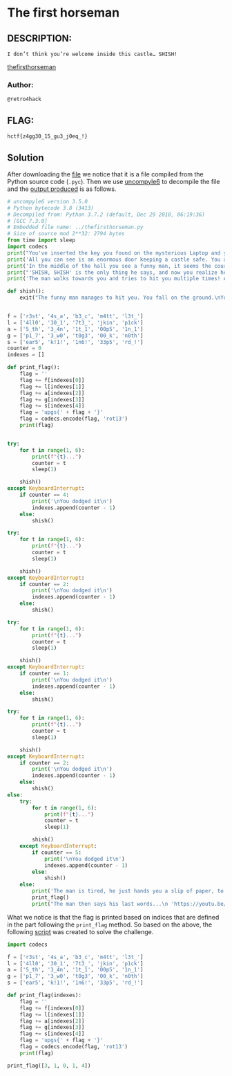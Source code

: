 # The first horseman
## DESCRIPTION: 
`I don’t think you’re welcome inside this castle… SHISH!`

[thefirsthorseman](Attachments/thefirsthorseman38.pyc)

### Author: 
`@retro4hack`

## FLAG:
`hctf{z4gg30_15_gu3_j0eq_!}`

## Solution
After downloading the [file](Attachments/thefirsthorseman38.pyc) we notice that it is a file compiled from the Python source code (`.pyc`). Then we use [uncompyle6](https://pypi.org/project/uncompyle6/) to decompile the file and the [output produced](Attachments/thefirsthorseman38.py) is as follows.

```python
# uncompyle6 version 3.5.0
# Python bytecode 3.8 (3413)
# Decompiled from: Python 3.7.2 (default, Dec 29 2018, 06:19:36) 
# [GCC 7.3.0]
# Embedded file name: ../thefirsthorseman.py
# Size of source mod 2**32: 2794 bytes
from time import sleep
import codecs
print("You've inserted the key you found on the mysterious Laptop and you've been teleported to a place you don't know.")
print('All you can see is an enormous door keeping a castle safe. You approach it and with a bit of fear proceed to open it.')
print('In the middle of the hall you see a funny man, it seems the court jester, but still he scares you.')
print("'SHISH, SHISH' is the only thing he says, and now you realize he is the first horseman, ready to stop you from reaching further in your mission.")
print('The man walks towards you and tries to hit you multiple times! Avoid his punches!\n')

def shish():
    exit("The funny man manages to hit you. You fall on the ground.\nYou don't remember anything. All you know now is a word...\nSHISH\n")


f = ['r3st', '4s_a', 'b3_c', 'm4tt', 'l3t_']
l = ['4ll0', '30_1', '7t3_', 'jkin', 'p1ck']
a = ['5_th', '3_4n', '1t_1', '00p5', '1n_1']
g = ['p1_7', '3_w0', 't0g3', '00_k', 'n0th']
s = ['ear5', 'k!1!', '1n6!', '33p5', 'rd_!']
counter = 0
indexes = []

def print_flag():
    flag = ''
    flag += f[indexes[0]]
    flag += l[indexes[1]]
    flag += a[indexes[2]]
    flag += g[indexes[3]]
    flag += s[indexes[4]]
    flag = 'upgs{' + flag + '}'
    flag = codecs.encode(flag, 'rot13')
    print(flag)


try:
    for t in range(1, 6):
        print(f"{t}...")
        counter = t
        sleep(1)

    shish()
except KeyboardInterrupt:
    if counter == 4:
        print('\nYou dodged it\n')
        indexes.append(counter - 1)
    else:
        shish()

try:
    for t in range(1, 6):
        print(f"{t}...")
        counter = t
        sleep(1)

    shish()
except KeyboardInterrupt:
    if counter == 2:
        print('\nYou dodged it\n')
        indexes.append(counter - 1)
    else:
        shish()

try:
    for t in range(1, 6):
        print(f"{t}...")
        counter = t
        sleep(1)

    shish()
except KeyboardInterrupt:
    if counter == 1:
        print('\nYou dodged it\n')
        indexes.append(counter - 1)
    else:
        shish()

try:
    for t in range(1, 6):
        print(f"{t}...")
        counter = t
        sleep(1)

    shish()
except KeyboardInterrupt:
    if counter == 2:
        print('\nYou dodged it\n')
        indexes.append(counter - 1)
    else:
        shish()
else:
    try:
        for t in range(1, 6):
            print(f"{t}...")
            counter = t
            sleep(1)

        shish()
    except KeyboardInterrupt:
        if counter == 5:
            print('\nYou dodged it\n')
            indexes.append(counter - 1)
        else:
            shish()
    else:
        print('The man is tired, he just hands you a slip of paper, to open the next door.\nThis is what you read')
        print_flag()
        print("The man then says his last words...\n 'https://youtu.be/XH0CSzdHwg0?si=DOwRhOnorrc-WWIx'")
```

What we notice is that the flag is printed based on indices that are defined in the part following the `print_flag` method. So based on the above, the following [script](Attachments/solve.py) was created to solve the challenge.

```python
import codecs

f = ['r3st', '4s_a', 'b3_c', 'm4tt', 'l3t_']
l = ['4ll0', '30_1', '7t3_', 'jkin', 'p1ck']
a = ['5_th', '3_4n', '1t_1', '00p5', '1n_1']
g = ['p1_7', '3_w0', 't0g3', '00_k', 'n0th']
s = ['ear5', 'k!1!', '1n6!', '33p5', 'rd_!']

def print_flag(indexes):
    flag = ''
    flag += f[indexes[0]]
    flag += l[indexes[1]]
    flag += a[indexes[2]]
    flag += g[indexes[3]]
    flag += s[indexes[4]]
    flag = 'upgs{' + flag + '}'
    flag = codecs.encode(flag, 'rot13')
    print(flag)

print_flag([3, 1, 0, 1, 4])
```